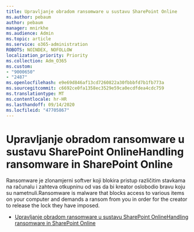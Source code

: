 ```yaml
---
title: Upravljanje obradom ransomware u sustavu SharePoint Online
ms.author: pebaum
author: pebaum
manager: mnirkhe
ms.audience: Admin
ms.topic: article
ms.service: o365-administration
ROBOTS: NOINDEX, NOFOLLOW
localization_priority: Priority
ms.collection: Adm_O365
ms.custom:
- "9000650"
- "2487"
ms.openlocfilehash: e9e69d846af13cd7260822a30fbbbfd7b1fb773a
ms.sourcegitcommit: c6692ce0fa1358ec3529e59ca0ecdfdea4cdc759
ms.translationtype: MT
ms.contentlocale: hr-HR
ms.lasthandoff: 09/14/2020
ms.locfileid: "47705867"
---
```

# <a name="handling-ransomware-in-sharepoint-online"></a><span data-ttu-id="d850e-102">Upravljanje obradom ransomware u sustavu SharePoint Online</span><span class="sxs-lookup"><span data-stu-id="d850e-102">Handling ransomware in SharePoint Online</span></span>

<span data-ttu-id="d850e-103">Ransomware je zlonamjerni softver koji blokira pristup različitim stavkama na računalu i zahteva otkupninu od vas da bi kreator oslobodio bravu koju su nametnuli.</span><span class="sxs-lookup"><span data-stu-id="d850e-103">Ransomware is malware that blocks access to various items on your computer and demands a ransom from you in order for the creator to release the lock they have imposed.</span></span>
- [<span data-ttu-id="d850e-104">Upravljanje obradom ransomware u sustavu SharePoint Online</span><span class="sxs-lookup"><span data-stu-id="d850e-104">Handling ransomware in SharePoint Online</span></span>](https://docs.microsoft.com/sharepoint/troubleshoot/security/handling-ransomware-in-sharepoint-online)
